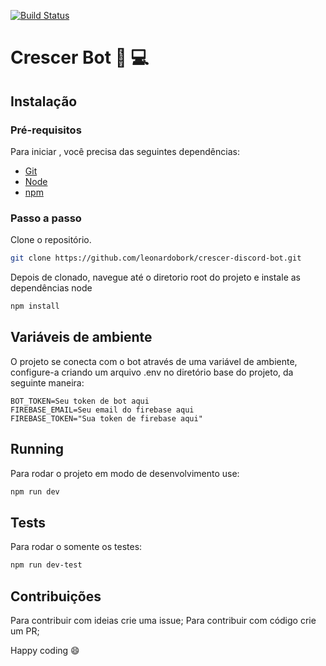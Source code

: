 [![Build Status](https://travis-ci.org/leonardobork/crescer-discord-bot.svg?branch=master)](https://travis-ci.org/leonardobork/crescer-discord-bot)

# Crescer Bot :robot: :computer:

## Instalação

### Pré-requisitos
Para iniciar , você precisa das seguintes dependências:

* [Git](https://git-scm.com)
* [Node](https://nodejs.org)
* [npm](https://www.npmjs.com/)

### Passo a passo

Clone o repositório.

```bash
git clone https://github.com/leonardobork/crescer-discord-bot.git
```

Depois de clonado, navegue até o diretorio root do projeto e instale as dependências node

```bash
npm install
```
## Variáveis de ambiente

O projeto se conecta com o bot através de uma variável de ambiente, configure-a criando um arquivo .env no diretório base do projeto, da seguinte maneira:

```
BOT_TOKEN=Seu token de bot aqui
FIREBASE_EMAIL=Seu email do firebase aqui
FIREBASE_TOKEN="Sua token de firebase aqui"
``` 
## Running

Para rodar o projeto em modo de desenvolvimento use:

```bash
npm run dev
```
## Tests

Para rodar o somente os testes:

```bash
npm run dev-test
```

## Contribuições
Para contribuir com ideias crie uma issue;
Para contribuir com código crie um PR;

Happy coding :smile:


